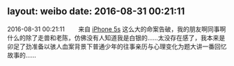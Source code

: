 layout: weibo
date: 2016-08-31 00:21:11
---
<meta name="referrer" content="no-referrer" />

2016-08-31 00:21:11  &nbsp;&nbsp;&nbsp;&nbsp;&nbsp;&nbsp; 来自 <a href="sinaweibo://customweibosource" rel="nofollow">iPhone 5s</a>
这么大的命案告破，我的朋友啊同事啊什么的除了走兽和老陈，仿佛没有人知道我是白银的……太没存在感了，我本来是卯足了劲准备以骇人血案背景下普通少年的往事亲历与心理变化为题大讲一番回忆故事的…… ​​​
